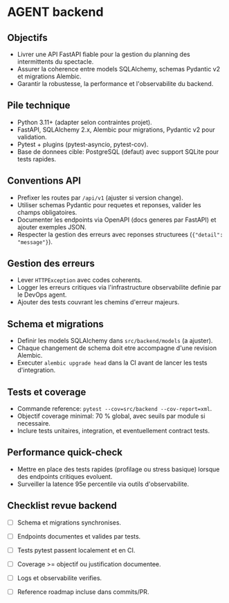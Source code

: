 # AGENT backend

## Objectifs
- Livrer une API FastAPI fiable pour la gestion du planning des intermittents du spectacle.
- Assurer la coherence entre models SQLAlchemy, schemas Pydantic v2 et migrations Alembic.
- Garantir la robustesse, la performance et l'observabilite du backend.

## Pile technique
- Python 3.11+ (adapter selon contraintes projet).
- FastAPI, SQLAlchemy 2.x, Alembic pour migrations, Pydantic v2 pour validation.
- Pytest + plugins (pytest-asyncio, pytest-cov).
- Base de donnees cible: PostgreSQL (defaut) avec support SQLite pour tests rapides.

## Conventions API
- Prefixer les routes par `/api/v1` (ajuster si version change).
- Utiliser schemas Pydantic pour requetes et reponses, valider les champs obligatoires.
- Documenter les endpoints via OpenAPI (docs generes par FastAPI) et ajouter exemples JSON.
- Respecter la gestion des erreurs avec reponses structurees (`{"detail": "message"}`).

## Gestion des erreurs
- Lever `HTTPException` avec codes coherents.
- Logger les erreurs critiques via l'infrastructure observabilite definie par le DevOps agent.
- Ajouter des tests couvrant les chemins d'erreur majeurs.

## Schema et migrations
- Definir les models SQLAlchemy dans `src/backend/models` (a ajuster).
- Chaque changement de schema doit etre accompagne d'une revision Alembic.
- Executer `alembic upgrade head` dans la CI avant de lancer les tests d'integration.

## Tests et coverage
- Commande reference: `pytest --cov=src/backend --cov-report=xml`.
- Objectif coverage minimal: 70 % global, avec seuils par module si necessaire.
- Inclure tests unitaires, integration, et eventuellement contract tests.

## Performance quick-check
- Mettre en place des tests rapides (profilage ou stress basique) lorsque des endpoints critiques evoluent.
- Surveiller la latence 95e percentile via outils d'observabilite.

## Checklist revue backend
- [ ] Schema et migrations synchronises.
- [ ] Endpoints documentes et valides par tests.
- [ ] Tests pytest passent localement et en CI.
- [ ] Coverage >= objectif ou justification documentee.
- [ ] Logs et observabilite verifies.
- [ ] Reference roadmap incluse dans commits/PR.

